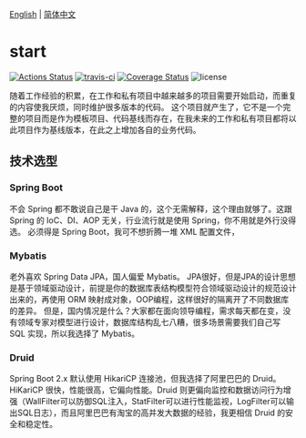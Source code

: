 [English](README.md) | [简体中文](README_zh_CN.md)

# start

[![Actions Status](https://github.com/renfei/start/workflows/build/badge.svg)](https://github.com/renfei/start/actions/workflows/build.yml)
[![travis-ci](https://api.travis-ci.com/renfei/start.svg?branch=master)](https://travis-ci.com/github/renfei/start)
[![Coverage Status](https://coveralls.io/repos/github/renfei/start/badge.svg?branch=master)](https://coveralls.io/github/renfei/start?branch=master)
![license](https://img.shields.io/github/license/renfei/start.svg)

随着工作经验的积累，在工作和私有项目中越来越多的项目需要开始启动，而重复的内容使我厌烦，同时维护很多版本的代码。
这个项目就产生了，它不是一个完整的项目而是作为模板项目、代码基线而存在，在我未来的工作和私有项目都将以此项目作为基线版本，在此之上增加各自的业务代码。

## 技术选型

### Spring Boot

不会 Spring 都不敢说自己是干 Java 的，这个无需解释，这个理由就够了。这跟 Spring 的 IoC、DI、AOP 无关，行业流行就是使用 Spring，你不用就是外行没得选。 必须得是 Spring Boot，我可不想折腾一堆
XML 配置文件，

### Mybatis

老外喜欢 Spring Data JPA，国人偏爱 Mybatis。 JPA很好，但是JPA的设计思想是基于领域驱动设计，前提是你的数据库表结构模型符合领域驱动设计的规范设计出来的，再使用 ORM
映射成对象，OOP编程，这样很好的隔离开了不同数据库的差异。 但是，国内情况是什么？大家都在面向领导编程，需求每天都在变，没有领域专家对模型进行设计，数据库结构乱七八糟，很多场景需要我们自己写 SQL 实现，所以我选择了 Mybatis。

### Druid

Spring Boot 2.x 默认使用 HikariCP 连接池，但我选择了阿里巴巴的 Druid。 HiKariCP 很快，性能很高，它偏向性能。Druid
则更偏向监控和数据访问行为增强（WallFilter可以防御SQL注入，StatFilter可以进行性能监视，LogFilter可以输出SQL日志），而且阿里巴巴有淘宝的高并发大数据的经验，我更相信 Druid 的安全和稳定性。